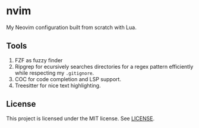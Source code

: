 # nvim

My Neovim configuration built from scratch with Lua.

## Tools

1. FZF as fuzzy finder
2. Ripgrep for ecursively searches directories for a regex pattern efficiently
   while respecting my `.gitignore`.
3. COC for code completion and LSP support.
4. Treesitter for nice text highlighting.

## License

This project is licensed under the MIT license. See [LICENSE](./LICENSE).
